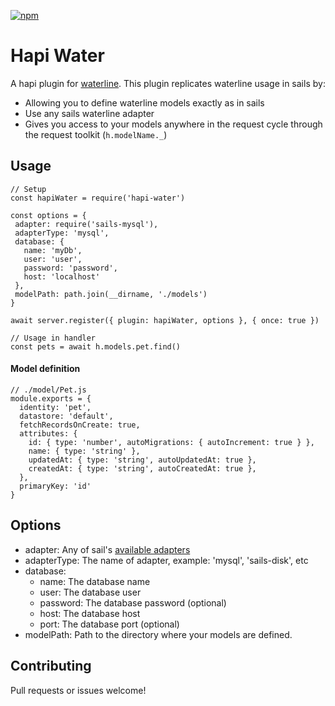 [![npm](https://img.shields.io/npm/v/hapi-water.svg)](https://www.npmjs.com/package/hapi-water)

# Hapi Water
A hapi plugin for [waterline](https://github.com/balderdashy/waterline).  This plugin replicates waterline usage in sails by:
* Allowing you to define waterline models exactly as in sails 
* Use any sails waterline adapter
* Gives you access to your models anywhere in the request cycle through the request toolkit (`h.modelName._`)  

## Usage

```
// Setup
const hapiWater = require('hapi-water')

const options = {
 adapter: require('sails-mysql'),
 adapterType: 'mysql',
 database: {
   name: 'myDb',
   user: 'user',
   password: 'password',
   host: 'localhost'
 },
 modelPath: path.join(__dirname, './models')
}

await server.register({ plugin: hapiWater, options }, { once: true })

// Usage in handler
const pets = await h.models.pet.find()
```

#### Model definition
```
// ./model/Pet.js
module.exports = {
  identity: 'pet',
  datastore: 'default',
  fetchRecordsOnCreate: true,
  attributes: {
    id: { type: 'number', autoMigrations: { autoIncrement: true } },
    name: { type: 'string' }, 
    updatedAt: { type: 'string', autoUpdatedAt: true },
    createdAt: { type: 'string', autoCreatedAt: true },   
  },
  primaryKey: 'id'
}
```

## Options

* adapter: Any of sail's [available adapters](https://next.sailsjs.com/documentation/concepts/extending-sails/adapters/available-adapters)
* adapterType: The name of adapter, example: 'mysql', 'sails-disk', etc
* database:
  * name: The database name
  * user: The database user
  * password: The database password (optional)
  * host: The database host
  * port: The database port (optional)
* modelPath: Path to the directory where your models are defined.

## Contributing
Pull requests or issues welcome!